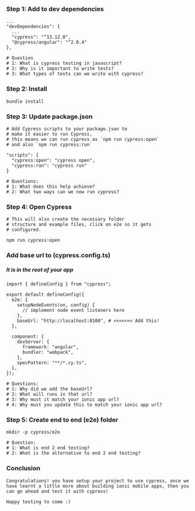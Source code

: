 ### Step 1: Add to dev dependencies
```
...
"devDependencies": {
  ...
  "cypress": "^13.12.0",
  "@cypress/angular": "^2.0.4"
},

# Question
# 1: What is cypress testing in javascript?
# 2: Why is it important to write tests?
# 3: What types of tests can we write with cypress?
```

### Step 2: Install
```
bundle install
```

### Step 3: Update package.json
```
# Add Cypress scripts to your package.json to 
# make it easier to run Cypress,
# this means we can run cypress as `npm run cypress:open`
# and also `npm run cypress:run`

"scripts": {
  "cypress:open": "cypress open",
  "cypress:run": "cypress run"
}

# Questions:
# 1: What does this help achieve?
# 2: What two ways can we now run cypress?
```

### Step 4: Open Cypress
```
# This will also create the necessary folder 
# structure and example files, click on e2e so it gets
# configured.

npm run cypress:open
```

### Add base url to (cypress.config.ts)
##### It is in the root of your app
```
import { defineConfig } from "cypress";

export default defineConfig({
  e2e: {
    setupNodeEvents(on, config) {
      // implement node event listeners here
    },
    baseUrl: "http://localhost:8100", # <<<<<<< Add this!
  },

  component: {
    devServer: {
      framework: "angular",
      bundler: "webpack",
    },
    specPattern: "**/*.cy.ts",
  },
});

# Questions:
# 1: Why did we add the baseUrl?
# 2: What will runs in that url?
# 3: Why must it match your ionic app url?
# 4: Why must you update this to match your ionic app url?
```

### Step 5: Create end to end (e2e) folder
```
mkdir -p cypress/e2e

# Question:
# 1: What is end 2 end testing?
# 2: What is the alternative to end 2 end testing?
```

### Conclusion
```
Congratulations! you have setup your project to use cypress, once we have learnt a little more about building ionic mobile apps, then you can go ahead and test it with cypress!

Happy testing to come :)
```